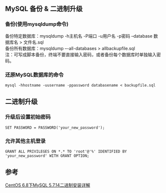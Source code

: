 ## MySQL 备份 & 二进制升级

### 备份(使用mysqldump命令)

备份特定数据库：mysqldump -h主机名  -P端口 -u用户名 -p密码 –database 数据库名 > 文件名.sql   
备份所有数据库：mysqldump –-all-databases > allbackupfile.sql  
注：可写成脚本备份，终端不要直接输入密码，或者备份每个数据库时单独输入密码。

### 还原MySQL数据库的命令
```
mysql -hhostname -uusername -ppassword databasename < backupfile.sql
```

## 二进制升级



### 升级后设置初始密码
```
SET PASSWORD = PASSWORD('your_new_password');
```
### 允许其他主机登录
```
GRANT ALL PRIVILEGES ON *.* TO 'root'@'%' IDENTIFIED BY 'your_new_password' WITH GRANT OPTION;
```

## 参考
[CentOS 6.8下MySQL 5.7.14二进制安装详解](https://www.linuxidc.com/Linux/2017-05/144043.htm)
